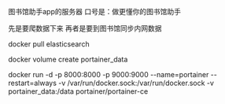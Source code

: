 图书馆助手app的服务器
口号是：做更懂你的图书馆助手

先是要爬数据下来
再者是要到图书馆同步内网数据

docker pull elasticsearch

docker volume create portainer_data

docker run -d -p 8000:8000 -p 9000:9000 --name=portainer --restart=always -v /var/run/docker.sock:/var/run/docker.sock -v portainer_data:/data portainer/portainer-ce
